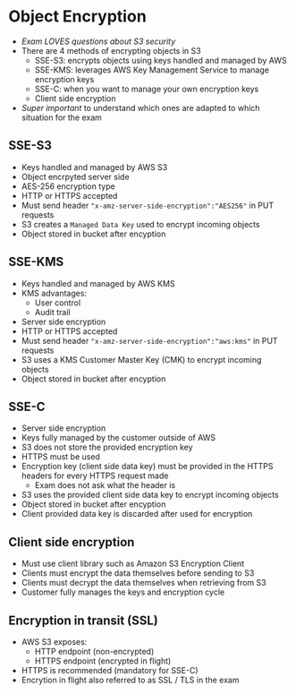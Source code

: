 Object Encryption
=================
- *Exam LOVES questions about S3 security*
- There are 4 methods of encrypting objects in S3
    - SSE-S3: encrypts objects using keys handled and managed by AWS
    - SSE-KMS: leverages AWS Key Management Service to manage encryption keys
    - SSE-C: when you want to manage your own encryption keys
    - Client side encryption
- *Super important* to understand which ones are adapted to which situation for the exam

SSE-S3
------
- Keys handled and managed by AWS S3
- Object encrpyted server side
- AES-256 encryption type
- HTTP or HTTPS accepted
- Must send header `"x-amz-server-side-encryption":"AES256"` in PUT requests
- S3 creates a `Managed Data Key` used to encrypt incoming objects
- Object stored in bucket after encyption

SSE-KMS
-------
- Keys handled and managed by AWS KMS
- KMS advantages:
    - User control
    - Audit trail
- Server side encryption
- HTTP or HTTPS accepted
- Must send header `"x-amz-server-side-encryption":"aws:kms"` in PUT requests
- S3 uses a KMS Customer Master Key (CMK) to encrypt incoming objects
- Object stored in bucket after encyption

SSE-C
-----
- Server side encryption
- Keys fully managed by the customer outside of AWS
- S3 does not store the provided encryption key
- HTTPS must be used
- Encryption key (client side data key) must be provided in the HTTPS headers for every HTTPS request made
    - Exam does not ask what the header is
- S3 uses the provided client side data key to encrypt incoming objects
- Object stored in bucket after encyption
- Client provided data key is discarded after used for encryption

Client side encryption
----------------------
- Must use client library such as Amazon S3 Encryption Client
- Clients must encrypt the data themselves before sending to S3
- Clients must decrypt the data themselves when retrieving from S3
- Customer fully manages the keys and encryption cycle

Encryption in transit (SSL)
---------------------------
- AWS S3 exposes:
    - HTTP endpoint (non-encrypted)
    - HTTPS endpoint (encrypted in flight)
- HTTPS is recommended (mandatory for SSE-C)
- Encrytion in flight also referred to as SSL / TLS in the exam
